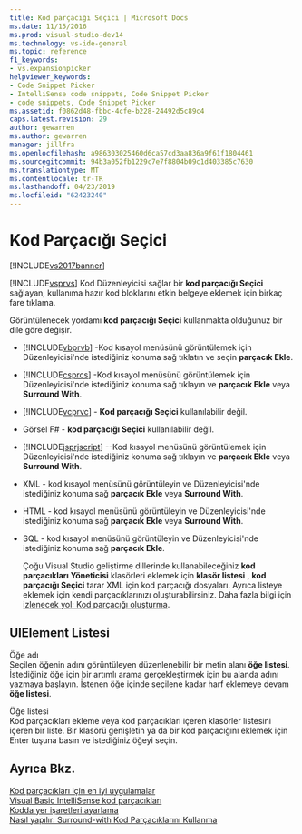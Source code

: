 ```yaml
---
title: Kod parçacığı Seçici | Microsoft Docs
ms.date: 11/15/2016
ms.prod: visual-studio-dev14
ms.technology: vs-ide-general
ms.topic: reference
f1_keywords:
- vs.expansionpicker
helpviewer_keywords:
- Code Snippet Picker
- IntelliSense code snippets, Code Snippet Picker
- code snippets, Code Snippet Picker
ms.assetid: f0862d48-fbbc-4cfe-b228-24492d5c89c4
caps.latest.revision: 29
author: gewarren
ms.author: gewarren
manager: jillfra
ms.openlocfilehash: a986303025460d6ca57cd3aa836a9f61f1804461
ms.sourcegitcommit: 94b3a052fb1229c7e7f8804b09c1d403385c7630
ms.translationtype: MT
ms.contentlocale: tr-TR
ms.lasthandoff: 04/23/2019
ms.locfileid: "62423240"
---
```

# <a name="code-snippet-picker"></a>Kod Parçacığı Seçici
[!INCLUDE[vs2017banner](../../includes/vs2017banner.md)]

[!INCLUDE[vsprvs](../../includes/vsprvs-md.md)] Kod Düzenleyicisi sağlar bir **kod parçacığı Seçici** sağlayan, kullanıma hazır kod bloklarını etkin belgeye eklemek için birkaç fare tıklama.  
  
 Görüntülenecek yordamı **kod parçacığı Seçici** kullanmakta olduğunuz bir dile göre değişir.  
  
- [!INCLUDE[vbprvb](../../includes/vbprvb-md.md)] -Kod kısayol menüsünü görüntülemek için Düzenleyicisi'nde istediğiniz konuma sağ tıklatın ve seçin **parçacık Ekle**.  
  
- [!INCLUDE[csprcs](../../includes/csprcs-md.md)] -Kod kısayol menüsünü görüntülemek için Düzenleyicisi'nde istediğiniz konuma sağ tıklayın ve **parçacık Ekle** veya **Surround With**.  
  
- [!INCLUDE[vcprvc](../../includes/vcprvc-md.md)] - **Kod parçacığı Seçici** kullanılabilir değil.  
  
- Görsel F# - **kod parçacığı Seçici** kullanılabilir değil.  
  
- [!INCLUDE[jsprjscript](../../includes/jsprjscript-md.md)] --Kod kısayol menüsünü görüntülemek için Düzenleyicisi'nde istediğiniz konuma sağ tıklayın ve **parçacık Ekle** veya **Surround With**.  
  
- XML - kod kısayol menüsünü görüntüleyin ve Düzenleyicisi'nde istediğiniz konuma sağ **parçacık Ekle** veya **Surround With**.  
  
- HTML - kod kısayol menüsünü görüntüleyin ve Düzenleyicisi'nde istediğiniz konuma sağ **parçacık Ekle** veya **Surround With**.  
  
- SQL - kod kısayol menüsünü görüntüleyin ve Düzenleyicisi'nde istediğiniz konuma sağ **parçacık Ekle**.  
  
  Çoğu Visual Studio geliştirme dillerinde kullanabileceğiniz **kod parçacıkları Yöneticisi** klasörleri eklemek için **klasör listesi** , **kod parçacığı Seçici** tarar XML için kod parçacığı dosyaları. Ayrıca listeye eklemek için kendi parçacıklarınızı oluşturabilirsiniz. Daha fazla bilgi için [izlenecek yol: Kod parçacığı oluşturma](../../ide/walkthrough-creating-a-code-snippet.md).  
  
## <a name="uielement-list"></a>UIElement Listesi  
 Öğe adı  
 Seçilen öğenin adını görüntüleyen düzenlenebilir bir metin alanı **öğe listesi**. İstediğiniz öğe için bir artımlı arama gerçekleştirmek için bu alanda adını yazmaya başlayın. İstenen öğe içinde seçilene kadar harf eklemeye devam **öğe listesi**.  
  
 Öğe listesi  
 Kod parçacıkları ekleme veya kod parçacıkları içeren klasörler listesini içeren bir liste. Bir klasörü genişletin ya da bir kod parçacığını eklemek için Enter tuşuna basın ve istediğiniz öğeyi seçin.  
  
## <a name="see-also"></a>Ayrıca Bkz.  
 [Kod parçacıkları için en iyi uygulamalar](../../ide/best-practices-for-using-code-snippets.md)   
 [Visual Basic IntelliSense kod parçacıkları](http://msdn.microsoft.com/library/ffdde4c9-8141-4906-b09b-15181357a643)   
 [Kodda yer işaretleri ayarlama](../../ide/setting-bookmarks-in-code.md)   
 [Nasıl yapılır: Surround-with Kod Parçacıklarını Kullanma](../../ide/how-to-use-surround-with-code-snippets.md)

